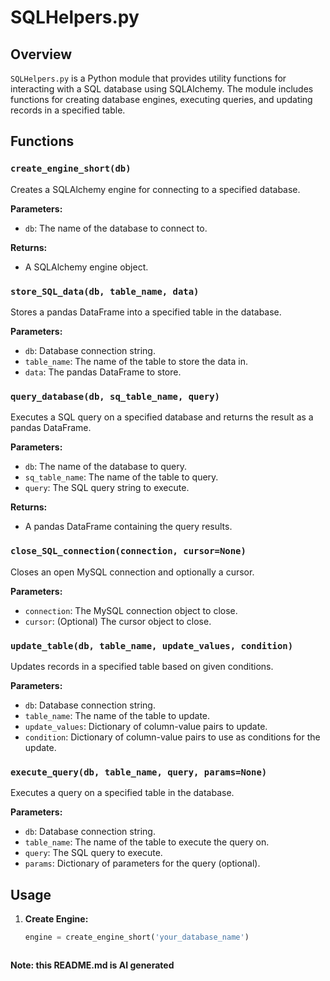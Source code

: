# SQLHelpers.py

## Overview

`SQLHelpers.py` is a Python module that provides utility functions for interacting with a SQL database using SQLAlchemy. The module includes functions for creating database engines, executing queries, and updating records in a specified table.

## Functions

### `create_engine_short(db)`

Creates a SQLAlchemy engine for connecting to a specified database.

**Parameters:**
- `db`: The name of the database to connect to.

**Returns:**
- A SQLAlchemy engine object.

### `store_SQL_data(db, table_name, data)`

Stores a pandas DataFrame into a specified table in the database.

**Parameters:**
- `db`: Database connection string.
- `table_name`: The name of the table to store the data in.
- `data`: The pandas DataFrame to store.

### `query_database(db, sq_table_name, query)`

Executes a SQL query on a specified database and returns the result as a pandas DataFrame.

**Parameters:**
- `db`: The name of the database to query.
- `sq_table_name`: The name of the table to query.
- `query`: The SQL query string to execute.

**Returns:**
- A pandas DataFrame containing the query results.

### `close_SQL_connection(connection, cursor=None)`

Closes an open MySQL connection and optionally a cursor.

**Parameters:**
- `connection`: The MySQL connection object to close.
- `cursor`: (Optional) The cursor object to close.

### `update_table(db, table_name, update_values, condition)`

Updates records in a specified table based on given conditions.

**Parameters:**
- `db`: Database connection string.
- `table_name`: The name of the table to update.
- `update_values`: Dictionary of column-value pairs to update.
- `condition`: Dictionary of column-value pairs to use as conditions for the update.

### `execute_query(db, table_name, query, params=None)`

Executes a query on a specified table in the database.

**Parameters:**
- `db`: Database connection string.
- `table_name`: The name of the table to execute the query on.
- `query`: The SQL query to execute.
- `params`: Dictionary of parameters for the query (optional).

## Usage

1. **Create Engine:**
   ```python
   engine = create_engine_short('your_database_name')



**Note: this README.md is AI generated**
